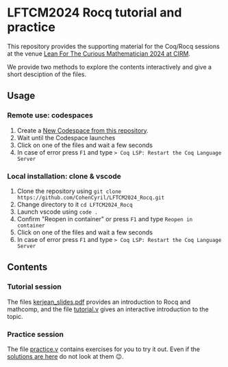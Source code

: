 # LFTCM2024 Rocq tutorial and practice

This repository provides the supporting material for the Coq/Rocq sessions at the venue
[Lean For The Curious Mathematician 2024 at CIRM](https://conferences.cirm-math.fr/2970.html).

We provide two methods to explore the contents interactively and give a short desciption of the files.

## Usage

### Remote use: codespaces

1. Create a [New Codespace from this repository](https://github.com/codespaces/new?hide_repo_select=true&ref=main&repo=767514192&skip_quickstart=true).
2. Wait until the Codespace launches
3. Click on one of the files and wait a few seconds
4. In case of error press `F1` and type `> Coq LSP: Restart the Coq Language Server`

### Local installation: clone & vscode

1. Clone the repository using `git clone https://github.com/CohenCyril/LFTCM2024_Rocq.git`
2. Change directory to it `cd LFTCM2024_Rocq`
3. Launch vscode using `code .`
4. Confirm "Reopen in container" or press `F1` and type `Reopen in container`
5. Click on one of the files and wait a few seconds
6. In case of error press `F1` and type `> Coq LSP: Restart the Coq Language Server`

## Contents

### Tutorial session

The files [kerjean_slides.pdf](kerjean_slides.pdf) provides an introduction to Rocq and mathcomp, and the file [tutorial.v](tutorial.v) gives an interactive introduction to the topic.

### Practice session

The file [practice.v](practice.v) contains exercises for you to try it out.
Even if the [solutions are here](solutions.v) do not look at them 😉.

